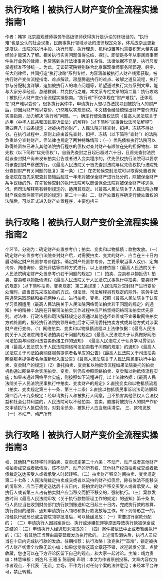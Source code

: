 # 执行攻略丨被执行人财产变价全流程实操指南1

作者：韩宇 北京嘉观律师事务所高级律师获得执行是诉讼的终极目的，“执行难”也是公认的社会现象，民商事执行领域涉及的法律规定众多，体系庞杂且更新速度快，法院的执行手段、执行尺度、执行理念、机构设置等也需要积累大量实践经验才能深入了解。相关执行实务问题值得总结、探讨。即使是多年从事民商事案件执行业务的律师，也常感到执行法律事务的复杂性、法律依据不充足、执行尺度掌握标准不够统一。为此，无讼研究院特别联合北京嘉观律师事务所郭迎、韩宇、任大利律师，共同打造“执行攻略”系列专栏，内容涵盖被执行人财产线索获取，被执行财产变价流程指南、难点解读，房屋腾退执行的难点、破解之道及流程，执行参与分配制度详解，追加被执行人的难点问题等，希望通过执行实务系列文章，能与大家分享经验，总结教训，共克执行之难。本文系专栏文章的第二篇：执行攻略丨被执行人财产变价全流程实操指南。“执行难”不仅体现在“财产难找”，还体现在“财产难以变价”。很多执行案件中，申请执行人想尽办法找寻到被执行人的财产后，却因为财产难以变价，仍然难以实现债权。本文结合经验梳理出财产变价流程实操指南，助力解决“执行难”问题。一、确定行使处置权法院《最高人民法院关于适用〈中华人民共和国民事诉讼法〉的解释》（以下简称“民事诉讼法司法解释”）第四百八十四条规定：对被执行的财产，人民法院非经查封、扣押、冻结不得处分。在执行过程中，原则上应由首先查封、扣押、冻结（以下简称“查封”）的法院负责处分查封财产。但法律也规定了两种特殊情形：（一）优先债权执行法院可以取得处置权已进入其他法院执行程序的债权对查封财产有顺位在先的担保物权、优先权（以下简称“优先债权”），自首先查封之日起已超过六十日，且首先查封法院就该查封财产尚未发布拍卖公告或者进入变卖程序的，优先债权执行法院可以要求将该查封财产移送执行。（《最高人民法院关于首先查封法院与优先债权执行法院处分查封财产有关问题的批复》第一条）（二）在先轮候查封法院可以取得处置权保全法院在首先采取查封措施后超过一年未对被保全财产进行处分的，除被保全财产系争议标的外，在先轮候查封的执行法院可以商请保全法院将被保全财产移送执行。但司法解释另有特别规定的，适用其规定。（《最高人民法院关于人民法院办理财产保全案件若干问题的规定》第二十一条）二、财产处置程序确定行使处置权的法院后，可以正式进入财产处置程序，主要包括三

# 执行攻略丨被执行人财产变价全流程实操指南2

个环节，分别为：确定财产处置参考价；拍卖、变卖和以物抵债；款物发放。（一）确定财产处置参考价法院查封财产后，对需要拍卖、变卖的财产，应当在三十日内启动确定财产处置参考价程序。确定财产处置参考价，主要采取当事人议价、定向询价、网络询价、委托评估等四种方式进行。以上法律依据：《最高人民法院关于人民法院确定财产处置参考价若干问题的规定》（二）拍卖、变卖和以物抵债1. 拍卖、变卖和以物抵债流程《最高人民法院关于人民法院民事执行中拍卖、变卖财产的规定》（以下简称拍卖、变卖规定）第二条规定：人民法院对查封财产进行变价处理时，应当首先采取拍卖的方式，但法律、司法解释另有规定的除外。实务中法院通常采取网络和委托两种方式，进行拍卖、变卖。按照《最高人民法院关于认真学习贯彻适用〈最高人民法院关于人民法院网络司法拍卖若干问题的规定〉的通知》中的精神：法院在开展司法拍卖工作过程中应严格坚持网络司法拍卖优先原则。对法律、行政法规和司法解释规定必须通过其他途径处置或不宜采取网络拍卖方式处置的，报经执行法院院领导审批后才可采用委托拍卖方式或其他方式对涉案财产进行变价。（1）网络拍卖、变卖和以物抵债流程以上法律依据：《最高人民法院关于人民法院网络司法拍卖若干问题的规定》《最高人民法院关于认真做好网络司法拍卖与网络司法变卖衔接工作的通知》               《最高人民法院关于认真学习贯彻适用〈最高人民法院关于人民法院网络司法拍卖若干问题的规定〉的通知》《最高人民法院关于司法拍卖网络服务提供者名单库的公告》《最高人民法院关于司法拍卖网络服务提供者名单库新增入库公告》《最高人民法院关于人民法院民事执行中拍卖、变卖财产的规定》（2）委托拍卖、变卖和以物抵债流程如果法院委托的拍卖机构通过网络平台实施拍卖、变卖，则仍应参照网络拍卖、变卖和以物抵债流程实施；如果未通过网络平台实施，则按照如下流程进行。以上法律依据：《最高人民法院关于人民法院民事执行中拍卖、变卖财产的规定》2.直接变卖和以物抵债流程（拍卖、变卖规定第三十一条、第三十二条）3.直接以物抵债民事诉讼法司法解释第四百八十九条规定：经申请执行人和被执行人同意，且不损害其他债权人合法权益和社会公共利益的，人民法院可以不经拍卖、变卖，直接将被执行人的财产作价交申请执行人抵偿债务。对剩余债务，被执行人应当继续清偿。 三、款物发放（一）不动产、动产所有

# 执行攻略丨被执行人财产变价全流程实操指南3

权、其他财产权转移时间拍卖、变卖规定第二十六条：不动产、动产或者其他财产权拍卖成交或者抵债后，该不动产、动产的所有权、其他财产权自拍卖成交或者抵债裁定送达买受人或者承受人时起转移。（二）拍卖财产移交时间拍卖、变卖规定第二十七条：人民法院裁定拍卖成交或者以流拍的财产抵债后，除有依法不能移交的情形外，应当于裁定送达后十五日内，将拍卖的财产移交买受人或者承受人。被执行人或者第三人占有拍卖财产应当移交而拒不移交的，强制执行。（三）案款发放时间《最高人民法院印发〈关于执行款物管理工作的规定〉的通知》第十条 执行人员应当在收到财务部门执行款到账通知之日起三十日内，完成执行款的核算、执行费用的结算、通知申请执行人领取和执行款发放等工作。有下列情形之一的，报经执行局局长或主管院领导批准后，可以延缓发放：（一）需要进行案款分配的； （二）申请执行人因另案诉讼、执行或涉嫌犯罪等原因导致执行款被保全或冻结的；（三）申请执行人经通知未领取的； （四）案件被依法中止或者暂缓执行的；（五）有其他正当理由需要延缓发放执行款的。 上述情形消失后，执行人员应当在十日内完成执行款的发放。往期推荐：执行攻略丨攻克执行“首难”，锁定被执行人财产线索全攻略无讼小编：如果您觉得这篇文章还不错，欢迎转发分享、点赞收藏，您也可以在下方评论区留下自己的观点，和大家一起讨论。主编：靖力责编：林慧审核：刘逸凡 王雅玉 陈丽娟 声明：本文为作者原创投稿，文章内容仅为作者观点，不代表「无讼」立场，不作为针对任何个案的法律意见；未经本平台许可，禁止转载。


